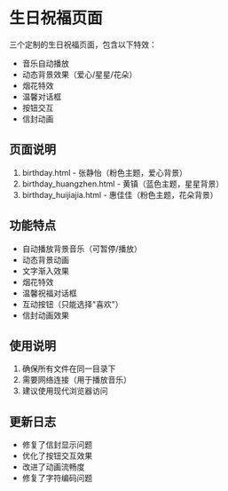 # 生日祝福页面

三个定制的生日祝福页面，包含以下特效：
- 音乐自动播放
- 动态背景效果（爱心/星星/花朵）
- 烟花特效
- 温馨对话框
- 按钮交互
- 信封动画

## 页面说明
1. birthday.html - 张静怡（粉色主题，爱心背景）
2. birthday_huangzhen.html - 黄镇（蓝色主题，星星背景）
3. birthday_huijiajia.html - 惠佳佳（粉色主题，花朵背景）

## 功能特点
- 自动播放背景音乐（可暂停/播放）
- 动态背景动画
- 文字渐入效果
- 烟花特效
- 温馨祝福对话框
- 互动按钮（只能选择"喜欢"）
- 信封动画效果

## 使用说明
1. 确保所有文件在同一目录下
2. 需要网络连接（用于播放音乐）
3. 建议使用现代浏览器访问

## 更新日志
- 修复了信封显示问题
- 优化了按钮交互效果
- 改进了动画流畅度
- 修复了字符编码问题